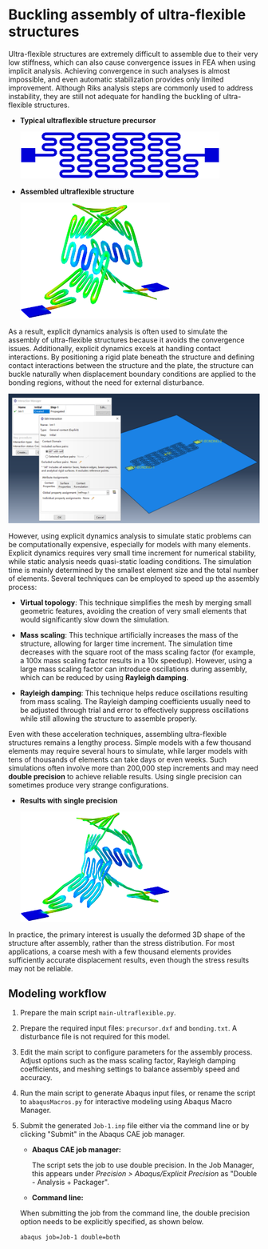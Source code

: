 # Buckling assembly of ultra-flexible structures

Ultra-flexible structures are extremely difficult to assemble due to their very low stiffness, which can also cause convergence issues in FEA when using implicit analysis. Achieving convergence in such analyses is almost impossible, and even automatic stabilization provides only limited improvement. Although Riks analysis steps are commonly used to address instability, they are still not adequate for handling the buckling of ultra-flexible structures.

- **Typical ultraflexible structure precursor**

  <img src="./assets/ultraflexible_precursor.png" width="400">

- **Assembled ultraflexible structure**

  <img src="./assets/job_1.png" width="300">

As a result, explicit dynamics analysis is often used to simulate the assembly of ultra-flexible structures because it avoids the convergence issues. Additionally, explicit dynamics excels at handling contact interactions. By positioning a rigid plate beneath the structure and defining contact interactions between the structure and the plate, the structure can buckle naturally when displacement boundary conditions are applied to the bonding regions, without the need for external disturbance.

<img src="./assets/contact_interaction.png" width="600">

However, using explicit dynamics analysis to simulate static problems can be computationally expensive, especially for models with many elements. Explicit dynamics requires very small time increment for numerical stability, while static analysis needs quasi-static loading conditions. The simulation time is mainly determined by the smallest element size and the total number of elements. Several techniques can be employed to speed up the assembly process:

- **Virtual topology**: This technique simplifies the mesh by merging small geometric features, avoiding the creation of very small elements that would significantly slow down the simulation.

- **Mass scaling**: This technique artificially increases the mass of the structure, allowing for larger time increment. The simulation time decreases with the square root of the mass scaling factor (for example, a 100x mass scaling factor results in a 10x speedup). However, using a large mass scaling factor can introduce oscillations during assembly, which can be reduced by using **Rayleigh damping**.

- **Rayleigh damping**: This technique helps reduce oscillations resulting from mass scaling. The Rayleigh damping coefficients usually need to be adjusted through trial and error to effectively suppress oscillations while still allowing the structure to assemble properly.

Even with these acceleration techniques, assembling ultra-flexible structures remains a lengthy process. Simple models with a few thousand elements may require several hours to simulate, while larger models with tens of thousands of elements can take days or even weeks. Such simulations often involve more than 200,000 step increments and may need **double precision** to achieve reliable results. Using single precision can sometimes produce very strange configurations.

- **Results with single precision**

  <img src="./assets/single_precision.png" width="300">

In practice, the primary interest is usually the deformed 3D shape of the structure after assembly, rather than the stress distribution. For most applications, a coarse mesh with a few thousand elements provides sufficiently accurate displacement results, even though the stress results may not be reliable.

## Modeling workflow

1. Prepare the main script `main-ultraflexible.py`.

2. Prepare the required input files: `precursor.dxf` and `bonding.txt`. A disturbance file is not required for this model.

3. Edit the main script to configure parameters for the assembly process. Adjust options such as the mass scaling factor, Rayleigh damping coefficients, and meshing settings to balance assembly speed and accuracy.

4. Run the main script to generate Abaqus input files, or rename the script to `abaqusMacros.py` for interactive modeling using Abaqus Macro Manager.

5. Submit the generated `Job-1.inp` file either via the command line or by clicking "Submit" in the Abaqus CAE job manager.

    - **Abaqus CAE job manager:**  

      The script sets the job to use double precision. In the Job Manager, this appears under *Precision > Abaqus/Explicit Precision* as "Double - Analysis + Packager".
    
    - **Command line:**  

    When submitting the job from the command line, the double precision option needs to be explicitly specified, as shown below.

      ```bash
      abaqus job=Job-1 double=both
